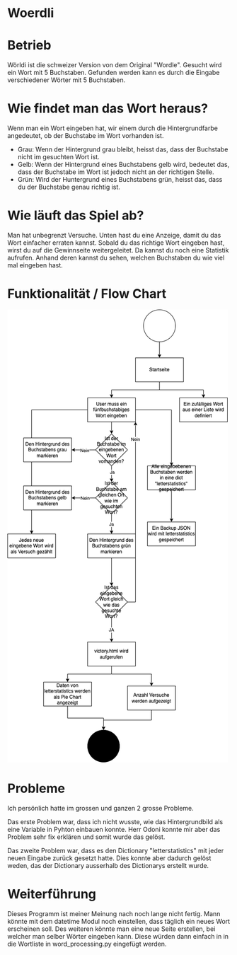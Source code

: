 # Woerdli
# Betrieb
Wörldi ist die schweizer Version von dem Original "Wordle".
Gesucht wird ein Wort mit 5 Buchstaben. Gefunden werden kann es durch die Eingabe verschiedener Wörter mit 5 Buchstaben.

# Wie findet man das Wort heraus?
Wenn man ein Wort eingeben hat, wir einem durch die Hintergrundfarbe angedeutet, ob der Buchstabe im Wort vorhanden ist.
- Grau: Wenn der Hintergrund grau bleibt, heisst das, dass der Buchstabe nicht im gesuchten Wort ist.
- Gelb: Wenn der Hintergrund eines Buchstabens gelb wird, bedeutet das, dass der Buchstabe im Wort ist jedoch nicht an der richtigen Stelle.
- Grün: Wird der Huntergrund eines Buchstabens grün, heisst das, dass du der Buchstabe genau richtig ist.

# Wie läuft das Spiel ab?
Man hat unbegrenzt Versuche. Unten hast du eine Anzeige, damit du das Wort einfacher erraten kannst.
Sobald du das richtige Wort eingeben hast, wirst du auf die Gewinnseite weitergeleitet. Da kannst du noch eine Statistik aufrufen. Anhand deren kannst du sehen, welchen Buchstaben du wie viel mal eingeben hast.

# Funktionalität / Flow Chart
![](FlowChart_Woerdli.png)

# Probleme
Ich persönlich hatte im grossen und ganzen 2 grosse Probleme.

Das erste Problem war, dass ich nicht wusste, wie das Hintergrundbild als eine Variable in Pyhton einbauen konnte. Herr Odoni konnte mir aber das Problem sehr fix erklären und somit wurde das gelöst.

Das zweite Problem war, dass es den Dictionary "letterstatistics" mit jeder neuen Eingabe zurück gesetzt hatte. Dies konnte aber dadurch gelöst weden, das der Dictionary ausserhalb des Dictionarys erstellt wurde.
# Weiterführung
Dieses Programm ist meiner Meinung nach noch lange nicht fertig. Mann könnte mit dem datetime Modul noch einstellen, dass täglich ein neues Wort erscheinen soll. Des weiteren könnte man eine neue Seite erstellen, bei welcher man selber Wörter eingeben kann. Diese würden dann einfach in in die Wortliste in word_processing.py eingefügt werden. 

